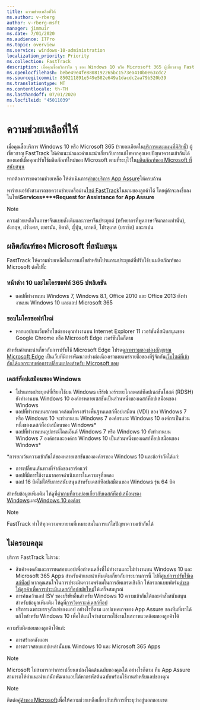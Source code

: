 ```yaml
---
title: ความช่วยเหลือที่ให้
ms.author: v-rberg
author: v-rberg-msft
manager: jimmuir
ms.date: 7/01/2020
ms.audience: ITPro
ms.topic: overview
ms.service: windows-10-administration
localization_priority: Priority
ms.collection: FastTrack
description: เมื่อคุณซื้อบริการใด ๆ ของ Windows 10 หรือ Microsoft 365 ผู้เชี่ยวชาญ FastTrack ให้คําแนะนําและการแก้ไขเพื่อปรับใช้กับ Windows 10 และ Microsoft 365 Apps และทันสมัยไม่มีค่าใช้จ่ายเพิ่มเติม (ด้วยการสมัครสมาชิกที่มีสิทธิ์)
ms.openlocfilehash: bebe49e4fe8808192265bc1573ea410b0e63cdc2
ms.sourcegitcommit: 850211891e549e582e649a1dacdc2aa79b520b39
ms.translationtype: MT
ms.contentlocale: th-TH
ms.lasthandoff: 07/01/2020
ms.locfileid: "45011039"
---
```

# <a name="assistance-offered"></a>ความช่วยเหลือที่ให้  

เมื่อคุณซื้อบริการ Windows 10 หรือ Microsoft 365 (รายละเอียดใน[บริการและแผนที่มีสิทธิ์](M365-eligible-services-and-plans.md)) ผู้เชี่ยวชาญ FastTrack ให้คําแนะนําและคําแนะนําเกี่ยวกับการแก้ไขหากคุณพบปัญหาความเข้ากันได้ของแอปเมื่อคุณปรับใช้ผลิตภัณฑ์ใหม่ของ Microsoft ตามที่ระบุไว้ใน[ผลิตภัณฑ์ของ Microsoft ที่สนับสนุน](#supported-microsoft-products)

หากต้องการขอความช่วยเหลือ ให้ดําเนินการ[คําขอบริการ App Assure](https://go.microsoft.com/fwlink/?linkid=2022721)ให้ครบถ้วน

พาร์ทเนอร์ยังสามารถขอความช่วยเหลือผ่าน[ไซต์ FastTrack](https://go.microsoft.com/fwlink/?linkid=780698)ในนามของลูกค้าได้ โดยคู่ค้าจะลงชื่อลงในไซต์**Services****Request for Assistance for App Assure**

> [!NOTE]
> ความช่วยเหลือในภาษาจีนแบบดั้งเดิมและภาษาจีนประยุกต์ (ทรัพยากรที่พูดภาษาจีนกลางเท่านั้น), อังกฤษ, ฝรั่งเศส, เยอรมัน, อิตาลี, ญี่ปุ่น, เกาหลี, โปรตุเกส (บราซิล) และสเปน 

## <a name="supported-microsoft-products"></a>ผลิตภัณฑ์ของ Microsoft ที่สนับสนุน

FastTrack ให้ความช่วยเหลือในการแก้ไขสําหรับโปรแกรมประยุกต์ที่ปรับใช้บนผลิตภัณฑ์ของ Microsoft ต่อไปนี้:

### <a name="windows-10-and-microsoft-365-apps"></a>หน้าต่าง 10 และไมโครซอฟท์ 365 ปพลิเคชัน

- แอปที่ทํางานบน Windows 7, Windows 8.1, Office 2010 และ Office 2013 ยังทํางานบน Windows 10 และแอป Microsoft 365

### <a name="the-new-microsoft-edge"></a>ขอบไมโครซอฟท์ใหม่

- หากแอปบนเว็บหรือไซต์ของคุณทํางานบน Internet Explorer 11 เวอร์ชันที่สนับสนุนของ Google Chrome หรือ Microsoft Edge เวอร์ชันใดก็ตาม

สําหรับคําแนะนําเกี่ยวกับการปรับใช้ Microsoft Edge โปรดดู[ภาพรวมของช่องสัญญาณ Microsoft Edge](https://docs.microsoft.com/DeployEdge/microsoft-edge-channels) เป็นเว็บที่มีการพัฒนาอย่างต่อเนื่องเราเผยแพร่รายชื่อของที่รู้จักกัน[เว็บไซต์ที่เข้ากันได้ผลกระทบต่อการเปลี่ยนแปลงสําหรับ Microsoft ขอบ](https://docs.microsoft.com/microsoft-edge/web-platform/site-impacting-changes)

### <a name="windows-virtual-desktop"></a>เดสก์ท็อปเสมือนของ Windows

- โปรแกรมประยุกต์ที่เรียกใช้บน Windows เซิร์ฟเวอร์ระยะไกลเดสก์ท็อปเซสชันโฮสต์ (RDSH) ยังทํางานบน Windows 10 องค์กรหลายเซสชันเป็นส่วนหนึ่งของเดสก์ท็อปเสมือนของ Windows
- แอปที่ทํางานบนสภาพแวดล้อมโครงสร้างพื้นฐานเดสก์ท็อปเสมือน (VDI) ของ Windows 7 หรือ Windows 10 จะทํางานบน Windows 7 องค์กรและ Windows 10 องค์กรเป็นส่วนหนึ่งของเดสก์ท็อปเสมือนของ Windows*
- แอปที่ทํางานบนอุปกรณ์ไคลเอ็นต์ Windows 7 หรือ Windows 10 ยังทํางานบน Windows 7 องค์กรและองค์กร Windows 10 เป็นส่วนหนึ่งของเดสก์ท็อปเสมือนของ Windows\*

\*การยกเว้นความเข้ากันได้ของหลายเซสชันขององค์กรของ Windows 10 และข้อจํากัดได้แก่:
- การเปลี่ยนเส้นทางที่จํากัดของฮาร์ดแวร์
- แอปที่มีการใช้งานมากอาจดําเนินการในความจุที่ลดลง
- แอป 16 บิตไม่ได้รับการสนับสนุนสําหรับเดสก์ท็อปเสมือนของ Windows รุ่น 64 บิต

สําหรับข้อมูลเพิ่มเติม ให้ดูที่[คําถามที่ถามบ่อยเกี่ยวกับเดสก์ท็อปเสมือนของ Windows](https://docs.microsoft.com/azure/virtual-desktop/overview)และ[Windows 10 องค์กร](https://docs.microsoft.com/azure/virtual-desktop/windows-10-multisession-faq)

> [!NOTE]
> FastTrack ทําให้ทุกความพยายามที่เหมาะสมในการแก้ไขปัญหาความเข้ากันได้ 

## <a name="out-of-scope"></a>ไม่ครอบคลุม

บริการ FastTrack ไม่รวม:
- สินค้าคงคลังและการทดสอบแอปเพื่อกําหนดสิ่งที่ไม่ทํางานและไม่ทํางานบน Windows 10 และ Microsoft 365 Apps สําหรับคําแนะนําเพิ่มเติมเกี่ยวกับกระบวนการนี้ ไปที่[ศูนย์การปรับใช้เดสก์ท็อป](https://go.microsoft.com/fwlink/?linkid=2080140) หากคุณสนใจในการประเมินความพร้อมในการอัพเกรดเชิงลึก ให้กรอกแบบฟอร์ม[คําขอให้ลูกค้าเพื่อการประเมินเดสก์ท็อปสมัยใหม่](https://go.microsoft.com/fwlink/?linkid=2053818)ให้เสร็จสมบูรณ์
- การค้นคว้าแอป ISV ของบริษัทอื่นสําหรับ Windows 10 ความเข้ากันได้และคําสั่งสนับสนุน สําหรับข้อมูลเพิ่มเติม ให้ดูที่[การวิเคราะห์เดสก์ท็อป](https://docs.microsoft.com/sccm/desktop-analytics/overview)
- บริการเฉพาะบรรจุภัณฑ์ของแอป อย่างไรก็ตาม แอปแพคเกจของ App Assure ของทีมที่เราได้แก้ไขสําหรับ Windows 10 เพื่อให้แน่ใจว่าสามารถใช้งานในสภาพแวดล้อมของลูกค้าได้

ความรับผิดชอบของลูกค้าได้แก่:
- การสร้างคลังแอพ
- การตรวจสอบแอปเหล่านั้นบน Windows 10 และ Microsoft 365 Apps

> [!NOTE]
> Microsoft ไม่สามารถทําการเปลี่ยนแปลงโค้ดต้นฉบับของคุณได้ อย่างไรก็ตาม ทีม App Assure สามารถให้คําแนะนําแก่นักพัฒนาแอปได้หากรหัสต้นฉบับพร้อมใช้งานสําหรับแอปของคุณ

> [!NOTE]
> ติดต่อ[คู่ค้าของ Microsoft](https://go.microsoft.com/fwlink/?linkid=2080150)เพื่อให้ความช่วยเหลือเกี่ยวกับบริการที่ระบุว่าอยู่นอกขอบเขต


